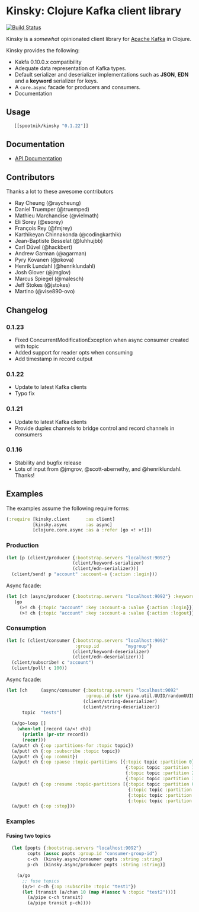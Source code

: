 Kinsky: Clojure Kafka client library
====================================

[![Build Status](https://secure.travis-ci.org/pyr/kinsky.png)](http://travis-ci.org/pyr/kinsky)

Kinsky is a *somewhat* opinionated client library
for [Apache Kafka](http://kafka.apache.org) in Clojure.

Kinsky provides the following:

- Kakfa 0.10.0.x compatibility
- Adequate data representation of Kafka types.
- Default serializer and deserializer implementations such as
  **JSON**, **EDN** and a **keyword** serializer for keys.
- A `core.async` facade for producers and consumers.
- Documentation

## Usage

```clojure
   [[spootnik/kinsky "0.1.22"]]
```

## Documentation

* [API Documentation](http://pyr.github.io/kinsky)

## Contributors

Thanks a lot to these awesome contributors

- Ray Cheung (@raycheung)
- Daniel Truemper (@truemped)
- Mathieu Marchandise (@vielmath)
- Eli Sorey (@esorey)
- François Rey (@fmjrey)
- Karthikeyan Chinnakonda (@codingkarthik)
- Jean-Baptiste Besselat (@luhhujbb)
- Carl Düvel (@hackbert)
- Andrew Garman (@agarman)
- Pyry Kovanen (@pkova)
- Henrik Lundahl (@henriklundahl)
- Josh Glover (@jmglov)
- Marcus Spiegel (@malesch)
- Jeff Stokes (@jstokes)
- Martino (@vise890-ovo)

## Changelog

### 0.1.23

- Fixed ConcurrentModificationException when async consumer created with topic
- Added support for reader opts when consuming
- Add timestamp in record output

### 0.1.22

- Update to latest Kafka clients
- Typo fix

### 0.1.21

- Update to latest Kafka clients
- Provide duplex channels to bridge control and record channels in consumers

### 0.1.16

- Stability and bugfix release
- Lots of input from @jmgrov, @scott-abernethy, and @henriklundahl. Thanks!

## Examples

The examples assume the following require forms:

```clojure
(:require [kinsky.client      :as client]
          [kinsky.async       :as async]
          [clojure.core.async :as a :refer [go <! >!]])
```

### Production

```clojure
(let [p (client/producer {:bootstrap.servers "localhost:9092"}
                         (client/keyword-serializer)
                         (client/edn-serializer))]
  (client/send! p "account" :account-a {:action :login}))

```

Async facade:

```clojure
(let [ch (async/producer {:bootstrap.servers "localhost:9092"} :keyword :edn)]
   (go
     (>! ch {:topic "account" :key :account-a :value {:action :login}})
     (>! ch {:topic "account" :key :account-a :value {:action :logout}})))
```

### Consumption

```clojure
(let [c (client/consumer {:bootstrap.servers "localhost:9092"
                          :group.id          "mygroup"}
                         (client/keyword-deserializer)
                         (client/edn-deserializer))]
  (client/subscribe! c "account")
  (client/poll! c 100))

```

Async facade:

```clojure
(let [ch     (async/consumer {:bootstrap.servers "localhost:9092"
                              :group.id (str (java.util.UUID/randomUUID))}
                             (client/string-deserializer)
                             (client/string-deserializer))
      topic  "tests"]
						  
  (a/go-loop []
    (when-let [record (a/<! ch)]
      (println (pr-str record))
      (recur)))
  (a/put! ch {:op :partitions-for :topic topic})
  (a/put! ch {:op :subscribe :topic topic})
  (a/put! ch {:op :commit})
  (a/put! ch {:op :pause :topic-partitions [{:topic topic :partition 0}
                                             {:topic topic :partition 1}
                                             {:topic topic :partition 2}
                                             {:topic topic :partition 3}]})
  (a/put! ch {:op :resume :topic-partitions [{:topic topic :partition 0}
                                              {:topic topic :partition 1}
                                              {:topic topic :partition 2}
                                              {:topic topic :partition 3}]})
  (a/put! ch {:op :stop}))
```

### Examples

#### Fusing two topics

```clojure
  (let [popts {:bootstrap.servers "localhost:9092"}
        copts (assoc popts :group.id "consumer-group-id")
        c-ch  (kinsky.async/consumer copts :string :string)
        p-ch  (kinsky.async/producer popts :string :string)]

    (a/go
      ;; fuse topics
	  (a/>! c-ch {:op :subscribe :topic "test1"})
      (let [transit (a/chan 10 (map #(assoc % :topic "test2")))]
        (a/pipe c-ch transit)
        (a/pipe transit p-ch))))
```
